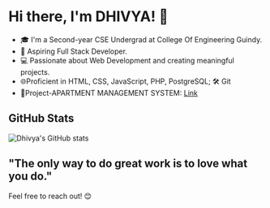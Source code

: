 # Hi there, I'm DHIVYA! 👋

- 🎓 I'm a Second-year CSE Undergrad at College Of Engineering Guindy.
- 💼 Aspiring Full Stack Developer.
- 💻 Passionate about Web Development and creating meaningful projects.
- 🌐Proficient in HTML, CSS, JavaScript, PHP, PostgreSQL; 🛠️ Git
- 🚀Project-APARTMENT MANAGEMENT SYSTEM: [Link](https://github.com/dhivya003/APARTMENT_MANAGEMENT_SYSTEM.git)


## GitHub Stats
![Dhivya's GitHub stats](https://github-readme-stats.vercel.app/api?username=dhivya003&show_icons=true&theme=radical)


## "The only way to do great work is to love what you do." 

Feel free to reach out! 😊









